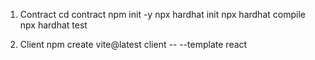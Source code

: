 1. Contract
cd contract
npm init -y
npx hardhat init
npx hardhat compile
npx hardhat test

2. Client
npm create vite@latest client -- --template react
